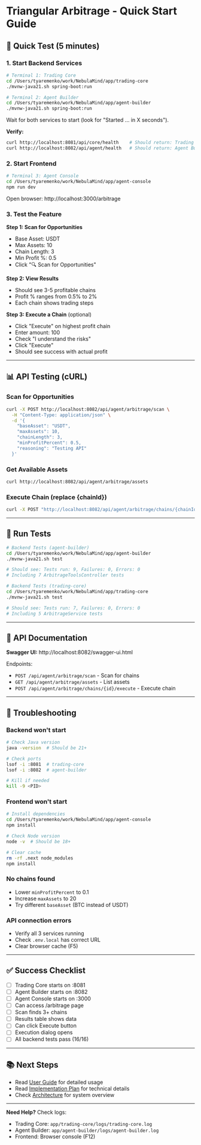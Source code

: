 # Triangular Arbitrage - Quick Start Guide

## 🚀 Quick Test (5 minutes)

### 1. Start Backend Services

```bash
# Terminal 1: Trading Core
cd /Users/tyaremenko/work/NebulaMind/app/trading-core
./mvnw-java21.sh spring-boot:run

# Terminal 2: Agent Builder  
cd /Users/tyaremenko/work/NebulaMind/app/agent-builder
./mvnw-java21.sh spring-boot:run
```

Wait for both services to start (look for "Started ... in X seconds").

**Verify:**
```bash
curl http://localhost:8081/api/core/health    # Should return: Trading Core is running
curl http://localhost:8082/api/agent/health   # Should return: Agent Builder is running
```

### 2. Start Frontend

```bash
# Terminal 3: Agent Console
cd /Users/tyaremenko/work/NebulaMind/app/agent-console
npm run dev
```

Open browser: http://localhost:3000/arbitrage

### 3. Test the Feature

**Step 1: Scan for Opportunities**
- Base Asset: USDT
- Max Assets: 10
- Chain Length: 3
- Min Profit %: 0.5
- Click "🔍 Scan for Opportunities"

**Step 2: View Results**
- Should see 3-5 profitable chains
- Profit % ranges from 0.5% to 2%
- Each chain shows trading steps

**Step 3: Execute a Chain** (optional)
- Click "Execute" on highest profit chain
- Enter amount: 100
- Check "I understand the risks"
- Click "Execute"
- Should see success with actual profit

---

## 📊 API Testing (cURL)

### Scan for Opportunities

```bash
curl -X POST http://localhost:8082/api/agent/arbitrage/scan \
  -H "Content-Type: application/json" \
  -d '{
    "baseAsset": "USDT",
    "maxAssets": 10,
    "chainLength": 3,
    "minProfitPercent": 0.5,
    "reasoning": "Testing API"
  }'
```

### Get Available Assets

```bash
curl http://localhost:8082/api/agent/arbitrage/assets
```

### Execute Chain (replace {chainId})

```bash
curl -X POST "http://localhost:8082/api/agent/arbitrage/chains/{chainId}/execute?baseAmount=100"
```

---

## 🧪 Run Tests

```bash
# Backend Tests (agent-builder)
cd /Users/tyaremenko/work/NebulaMind/app/agent-builder
./mvnw-java21.sh test

# Should see: Tests run: 9, Failures: 0, Errors: 0
# Including 7 ArbitrageToolsController tests

# Backend Tests (trading-core)  
cd /Users/tyaremenko/work/NebulaMind/app/trading-core
./mvnw-java21.sh test

# Should see: Tests run: 7, Failures: 0, Errors: 0
# Including 5 ArbitrageService tests
```

---

## 📖 API Documentation

**Swagger UI:** http://localhost:8082/swagger-ui.html

Endpoints:
- `POST /api/agent/arbitrage/scan` - Scan for chains
- `GET /api/agent/arbitrage/assets` - List assets
- `POST /api/agent/arbitrage/chains/{id}/execute` - Execute chain

---

## 🐛 Troubleshooting

### Backend won't start
```bash
# Check Java version
java -version  # Should be 21+

# Check ports
lsof -i :8081  # trading-core
lsof -i :8082  # agent-builder

# Kill if needed
kill -9 <PID>
```

### Frontend won't start
```bash
# Install dependencies
cd /Users/tyaremenko/work/NebulaMind/app/agent-console
npm install

# Check Node version
node -v  # Should be 18+

# Clear cache
rm -rf .next node_modules
npm install
```

### No chains found
- Lower `minProfitPercent` to 0.1
- Increase `maxAssets` to 20
- Try different `baseAsset` (BTC instead of USDT)

### API connection errors
- Verify all 3 services running
- Check `.env.local` has correct URL
- Clear browser cache (F5)

---

## ✅ Success Checklist

- [ ] Trading Core starts on :8081
- [ ] Agent Builder starts on :8082
- [ ] Agent Console starts on :3000
- [ ] Can access /arbitrage page
- [ ] Scan finds 3+ chains
- [ ] Results table shows data
- [ ] Can click Execute button
- [ ] Execution dialog opens
- [ ] All backend tests pass (16/16)

---

## 📚 Next Steps

- Read [User Guide](USER_GUIDE_ARBITRAGE.md) for detailed usage
- Read [Implementation Plan](TRIANGULAR_ARBITRAGE_IMPLEMENTATION.md) for technical details
- Check [Architecture](ARCHITECTURE.md) for system overview

---

**Need Help?** Check logs:
- Trading Core: `app/trading-core/logs/trading-core.log`
- Agent Builder: `app/agent-builder/logs/agent-builder.log`
- Frontend: Browser console (F12)

